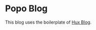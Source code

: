 # Popo Blog

This blog uses the boilerplate of [Hux Blog](https://github.com/Huxpro/huxpro.github.io).
